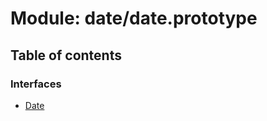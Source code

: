 # Module: date/date.prototype

## Table of contents

### Interfaces

- [Date](../wiki/date.date.prototype.Date)
